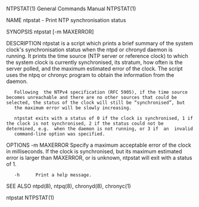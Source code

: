 NTPSTAT(1)                                                                                 General Commands Manual                                                                                 NTPSTAT(1)



NAME
       ntpstat - Print NTP synchronisation status


SYNOPSIS
       ntpstat [-m MAXERROR]


DESCRIPTION
       ntpstat  is  a script which prints a brief summary of the system clock's synchronisation status when the ntpd or chronyd daemon is running.  It prints the time source (NTP server or reference clock)
       to which the system clock is currently synchronised, its stratum, how often is the server polled, and the maximum estimated error of the clock. The script uses the ntpq or chronyc program to  obtain
       the information from the daemon.

       Following  the NTPv4 specification (RFC 5905), if the time source becomes unreachable and there are no other sources that could be selected, the status of the clock will still be “synchronised”, but
       the maximum error will be slowly increasing.

       ntpstat exits with a status of 0 if the clock is synchronised, 1 if the clock is not synchronised, 2 if the status could not be determined, e.g.  when the daemon is not running, or 3 if  an  invalid
       command-line option was specified.


OPTIONS
       -m MAXERROR
               Specify  a maximum acceptable error of the clock in milliseconds. If the clock is synchronised, but its maximum estimated error is larger than MAXERROR, or is unknown, ntpstat will exit with
               a status of 1.

       -h      Print a help message.


SEE ALSO
       ntpd(8), ntpq(8), chronyd(8), chronyc(1)



ntpstat                                                                                                                                                                                            NTPSTAT(1)
